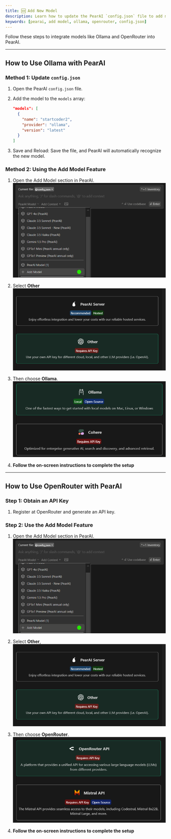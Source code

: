 ```yaml
---
title: 🆕 Add New Model
description: Learn how to update the PearAI `config.json` file to add models like Ollama and OpenRouter.
keywords: [pearai, add model, ollama, openrouter, config.json]
---
```


Follow these steps to integrate models like Ollama and OpenRouter into PearAI.

---

## How to Use Ollama with PearAI

### Method 1: Update `config.json`

1. Open the PearAI `config.json` file.
2. Add the model to the `models` array:

   ```json
   "models": [
     {
       "name": "startcoder2",
       "provider": "ollama",
       "version": "latest"
     }
   ]
   ```

3. Save and Reload:
   Save the file, and PearAI will automatically recognize the new model.

### Method 2: Using the Add Model Feature

1. Open the Add Model section in PearAI.
   ![Add Model](../static/img/add-model.png)

2. Select **Other**
   ![Select Other](../static/img/select-other.png)

3. Then choose **Ollama**.
   ![Select Ollama](../static/img/select-ollama.png)

4. **Follow the on-screen instructions to complete the setup**

---

## How to Use OpenRouter with PearAI

### Step 1: Obtain an API Key

1. Register at OpenRouter and generate an API key.

### Step 2: Use the Add Model Feature

1. Open the Add Model section in PearAI.
   ![Add Model](../static/img/add-model.png)

2. Select **Other**,
   ![Select Other](../static/img/select-other.png)

3. Then choose **OpenRouter**.
   ![Select OpenRouter](../static/img/select-openrouter.png)

4. **Follow the on-screen instructions to complete the setup**
